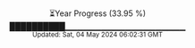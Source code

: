 <p align="center">
⏳Year Progress (33.95 %)<br>
██████████▁▁▁▁▁▁▁▁▁▁▁▁▁▁▁▁▁▁▁▁ <br>
<sub>Updated: Sat, 04 May 2024 06:02:31 GMT</sub>
</p>

